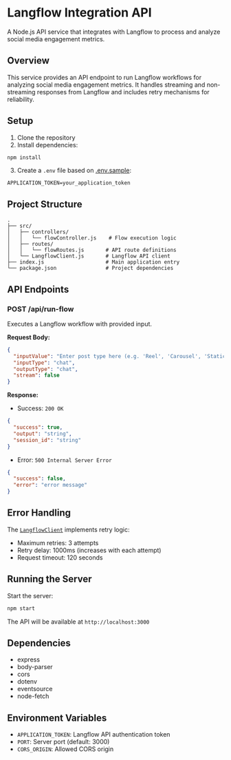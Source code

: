 # Langflow Integration API

A Node.js API service that integrates with Langflow to process and analyze social media engagement metrics.

## Overview

This service provides an API endpoint to run Langflow workflows for analyzing social media engagement metrics. It handles streaming and non-streaming responses from Langflow and includes retry mechanisms for reliability.

## Setup

1. Clone the repository
2. Install dependencies:
```sh
npm install
```
3. Create a `.env` file based on [.env.sample](.env.sample):
```
APPLICATION_TOKEN=your_application_token
```

## Project Structure

```
.
├── src/
│   ├── controllers/
│   │   └── flowController.js    # Flow execution logic
│   ├── routes/
│   │   └── flowRoutes.js       # API route definitions
│   └── LangflowClient.js       # Langflow API client
├── index.js                    # Main application entry
└── package.json                # Project dependencies
```

## API Endpoints

### POST /api/run-flow

Executes a Langflow workflow with provided input.

**Request Body:**
```json
{
  "inputValue": "Enter post type here (e.g. 'Reel', 'Carousel', 'Static Image')",
  "inputType": "chat",
  "outputType": "chat",
  "stream": false
}
```

**Response:**
- Success: `200 OK`
```json
{
  "success": true,
  "output": "string",
  "session_id": "string"
}
```
- Error: `500 Internal Server Error`
```json
{
  "success": false,
  "error": "error message"
}
```

## Error Handling

The [`LangflowClient`](src/LangflowClient.js) implements retry logic:
- Maximum retries: 3 attempts
- Retry delay: 1000ms (increases with each attempt)
- Request timeout: 120 seconds

## Running the Server

Start the server:
```sh
npm start
```

The API will be available at `http://localhost:3000`

## Dependencies

- express
- body-parser
- cors
- dotenv
- eventsource
- node-fetch

## Environment Variables

- `APPLICATION_TOKEN`: Langflow API authentication token
- `PORT`: Server port (default: 3000)
- `CORS_ORIGIN`: Allowed CORS origin